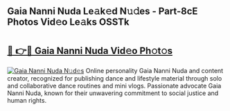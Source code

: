 ## Gaia Nanni Nuda Le𝚊k𝚎d N𝚞𝚍es - Part-8cE Photos Vid𝚎o Le𝚊ks OSSTk

# <h2><a href="http://fbb9i75.evod.top/?m=Gaia+Nanni+Nuda">🔗 👉🔴 Gaia Nanni Nuda Vid𝚎o Ph𝚘t𝚘s</a></h2>

[![Gaia Nanni Nuda N𝚞d𝚎s](https://i.imgur.com/8V9OHl7.gif)](http://fbb9i75.evod.top/?m=Gaia+Nanni+Nuda)
Online personality Gaia Nanni Nuda and content creator, recognized for publishing dance and lifestyle material through solo and collaborative dance routines and mini vlogs. Passionate advocate Gaia Nanni Nuda, known for their unwavering commitment to social justice and human rights. 
